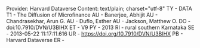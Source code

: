 Provider: Harvard Dataverse
Content: text/plain; charset="utf-8"
TY  - DATA
T1  - The Diffusion of Microfinance
AU  - Banerjee, Abhijit
AU  - Chandrasekhar, Arun G.
AU  - Duflo, Esther
AU  - Jackson, Matthew O.
DO  - doi:10.7910/DVN/U3BIHX
ET  - V9
PY  - 2013
RI  - rural southern Karnataka
SE  - 2013-05-22 11:17:11.616
UR  - https://doi.org/10.7910/DVN/U3BIHX
PB  - Harvard Dataverse
ER  - 
